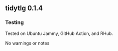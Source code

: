 ## tidytlg 0.1.4

### Testing

Tested on Ubuntu Jammy, GitHub Action, and RHub.

No warnings or notes
